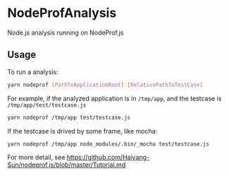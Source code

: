 # NodeProfAnalysis

Node.js analysis running on NodeProf.js

## Usage

To run a analysis:

```bash
yarn nodeprof [PathToApplicationRoot] [RelativePathToTestCase]
```

For example, if the analyzed application is in `/tmp/app`, and the testcase is `/tmp/app/test/testcase.js`

```bash
yarn nodeprof /tmp/app test/testcase.js
```

If the testcase is drived by some frame, like mocha:

```bash
yarn nodeprof /tmp/app node_modules/.bin/_mocha test/testcase.js
```

For more detail, see https://github.com/Haiyang-Sun/nodeprof.js/blob/master/Tutorial.md